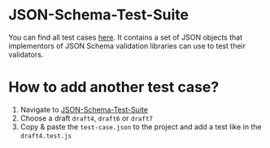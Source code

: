 # JSON-Schema-Test-Suite

You can find all test cases [here](https://github.com/json-schema-org/JSON-Schema-Test-Suite).
It contains a set of JSON objects that implementors of JSON Schema validation libraries can use to test their validators.

# How to add another test case?

1. Navigate to [JSON-Schema-Test-Suite](https://github.com/json-schema-org/JSON-Schema-Test-Suite/tree/master/tests)
2. Choose a draft `draft4`, `draft6` or `draft7`
3. Copy & paste the `test-case.json` to the project and add a test like in the `draft4.test.js`
